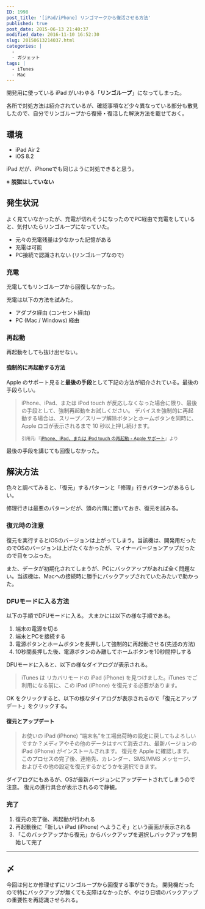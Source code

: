 ```yaml
---
ID: 1998
post_title: '[iPad/iPhone] リンゴマークから復活させる方法'
published: true
post_date: 2015-06-13 21:40:37
modified_date: 2016-11-10 16:52:30
slug: 20150613214037.html
categories: |
  -
  - ガジェット
tags: |
  - iTunes
  - Mac
---
```

開発用に使っている iPad がいわゆる「<strong>リンゴループ</strong>」になってしまった。 

各所で対処方法は紹介されているが、確認事項など少々異なっている部分も散見したので、自分でリンゴループから復帰・復活した解決方法を載せておく。
<!--more-->
## 環境

* iPad Air 2
* iOS 8.2

iPad だが、iPhoneでも同じように対処できると思う。

※ **脱獄はしていない**

## 発生状況

よく見ていなかったが、充電が切れそうになったのでPC経由で充電をしていると、気付いたらリンゴループになっていた。

* 元々の充電残量は少なかった記憶がある
* 充電は可能
* PC接続で認識されない (リンゴループなので)

### 充電
充電してもリンゴループから回復しなかった。

充電は以下の方法を試みた。

* アダプタ経由 (コンセント経由)
* PC (Mac / Windows) 経由


### 再起動
再起動をしても抜け出せない。

#### 強制的に再起動する方法
Apple のサポート見ると**最後の手段**として下記の方法が紹介されている。最後の手段らしい。

> iPhone、iPad、または iPod touch が反応しなくなった場合に限り、最後の手段として、強制再起動をお試しください。 デバイスを強制的に再起動する場合は、スリープ／スリープ解除ボタンとホームボタンを同時に、Apple ロゴが表示されるまで 10 秒以上押し続けます。
>
> <small>引用元:『<a href="https://support.apple.com/ja-jp/HT201559" target="_blank">iPhone、iPad、または iPod touch の再起動 - Apple サポート</a>』より</small>

最後の手段を講じても回復しなかった。


## 解決方法
色々と調べてみると、「復元」するパターンと「修理」行きパターンがあるらしい。 

修理行きは最悪のパターンだが、頭の片隅に置いておき、復元を試みる。

### 復元時の注意
復元を実行するとiOSのバージョンは上がってしまう。当該機は、開発用だったのでOSのバージョンは上げたくなかったが、マイナーバージョンアップだったので目をつぶった。

また、データが初期化されてしまうが、PCにバックアップがあれば全く問題ない。当該機は、Macへの接続時に勝手にバックアップされていたみたいで助かった。

### DFUモードに入る方法
以下の手順でDFUモードに入る。 
大まかには以下の様な手順である。

1. 端末の電源を切る
1. 端末とPCを接続する
1. 電源ボタンとホームボタンを長押しして強制的に再起動させる(先述の方法)
1. 10秒間長押した後、電源ボタンのみ離してホームボタンを10秒間押しする

DFUモードに入ると、以下の様なダイアログが表示される。

> iTunes は リカバリモードの iPad (iPhone) を見つけました。iTunes でご利用になる前に、この iPad (iPhone) を復元する必要があります。

OK をクリックすると、以下の様なダイアログが表示されるので「復元とアップデート」をクリックする。

#### 復元とアップデート
> お使いの iPad (iPhone) “端末名”を工場出荷時の設定に戻してもよろしいですか？メディアやその他のデータはすべて消去され、最新バージョンの iPad (iPhone) がインストールされます。 
> 復元を Apple に確認します。　このプロセスの完了後、連絡先、カレンダー、SMS/MMS メッセージ、およびその他の設定を復元するかどうかを選択できます。

ダイアログにもあるが、OSが最新バージョンにアップデートされてしまうので注意。
復元の進行具合が表示されるので静観。

### 完了

1. 復元の完了後、再起動が行われる
1. 再起動後に「新しい iPad (iPhone) へようこそ」という画面が表示される
1. 「このバックアップから復元」からバックアップを選択しバックアップを開始して完了

---

## 〆
今回は何とか修理せずにリンゴループから回復する事ができた。
開発機だったので特にバックアップが無くても支障はなかったが、やはり日頃のバックアップの重要性を再認識させられる。